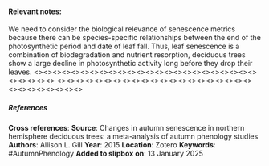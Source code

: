 #### **Relevant notes**:
We need to consider the biological relevance of senescence metrics because there can be species-specific relationships between the end of the photosynthetic period and date of leaf fall. Thus, leaf senescence is a combination of biodegradation and nutrient resorption, deciduous trees show a large decline in photosynthetic activity long before they drop their leaves.
<><><><><><><><><><><><><><><><><><><><><><><><><><><><><>
<><><><><><><><><><><><><><><><><><><><><><><><><><><><><>
##### References
**Cross references**: 
**Source**: Changes in autumn senescence in northern hemisphere deciduous trees: a meta-analysis of autumn phenology studies
**Authors**: Allison L. Gill
**Year**: 2015
**Location**: Zotero
**Keywords**: #AutumnPhenology 
**Added to slipbox on**: 13 January 2025
